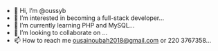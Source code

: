 - 👋 Hi, I’m @oussyb
- 👀 I’m interested in becoming a full-stack developer...
- 🌱 I’m currently learning PHP and MySQL...
- 💞️ I’m looking to collaborate on ...
- 📫 How to reach me ousainoubah2018@gmail.com or 220 3767358...

<!---
oussyb/oussyb is a ✨ special ✨ repository because its `README.md` (this file) appears on your GitHub profile.
You can click the Preview link to take a look at your changes.
--->
